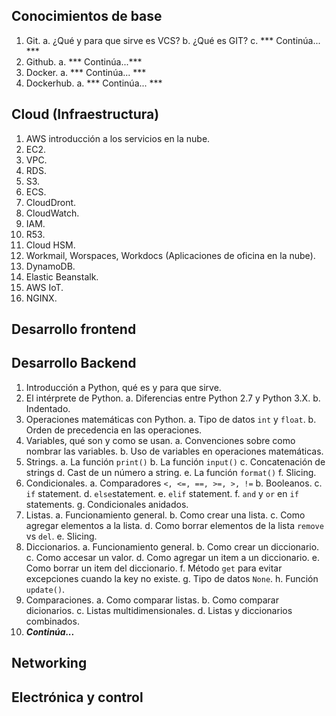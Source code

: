 Conocimientos de base
---
1. Git.
a. ¿Qué y para que sirve es VCS? 
b. ¿Qué es GIT?
c. *** Continúa... ***
2. Github.
a. *** Continúa...***
3. Docker.
a. *** Continúa... ***
4. Dockerhub.
a. *** Continúa... ***

Cloud (Infraestructura)
---
1. AWS introducción a los servicios en la nube.
2. EC2.
3. VPC.
4. RDS.
5. S3.
6. ECS.
7. CloudDront.
8. CloudWatch.
9. IAM.
10. R53.
11. Cloud HSM.
12. Workmail, Worspaces, Workdocs (Aplicaciones de oficina en la nube).
13. DynamoDB.
14. Elastic Beanstalk.
15. AWS IoT.
16. NGINX.

Desarrollo frontend
---

Desarrollo Backend
---

1. Introducción a Python, qué es y para que sirve.
2. El intérprete de Python.
a. Diferencias entre Python 2.7 y Python 3.X.
b. Indentado.
3. Operaciones matemáticas con Python.
a. Tipo de datos `int` y `float`.
b. Orden de precedencia en las operaciones.
4. Variables, qué son y como se usan.
a. Convenciones sobre como nombrar las variables.
b. Uso de variables en operaciones matemáticas.
5. Strings.
a. La función `print()`
b. La función `input()`
c. Concatenación de strings
d. Cast de un número a string.
e. La función `format()`
f. Slicing.
6. Condicionales.
a. Comparadores `<, <=, ==, >=, >, !=`
b. Booleanos.
c. `if` statement.
d. `else`statement.
e. `elif` statement.
f. `and` y `or` en `if` statements.
g. Condicionales anidados.
7. Listas.
a. Funcionamiento general.
b. Como crear una lista.
c. Como agregar elementos a la lista.
d. Como borrar elementos de la lista `remove` vs `del`.
e. Slicing.
8. Diccionarios.
a. Funcionamiento general.
b. Como crear un diccionario.
c. Como accesar un valor.
d. Como agregar un item a un diccionario.
e. Como borrar un item del diccionario.
f. Método `get` para evitar excepciones cuando la key no existe.
g. Tipo de datos `None`.
h. Función `update()`.
9. Comparaciones.
a. Como comparar listas.
b. Como comparar dicionarios.
c. Listas multidimensionales.
d. Listas y diccionarios combinados.
10. ***Continúa...***

	
	
	



Networking
---

Electrónica y control
---

